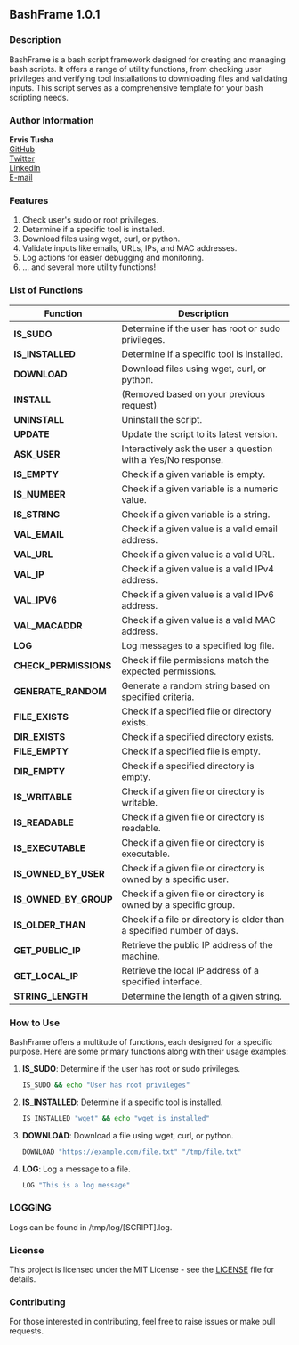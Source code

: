 ## BashFrame 1.0.1

### Description
BashFrame is a bash script framework designed for creating and managing bash scripts. It offers a range of utility functions, from checking user privileges and verifying tool installations to downloading files and validating inputs. This script serves as a comprehensive template for your bash scripting needs.

### Author Information
**Ervis Tusha**  
[GitHub](https://github.com/ErvisTusha)  
[Twitter](https://X.com/ET)  
[LinkedIn](https://linkedin.com/in/ErvisTusha)  
[E-mail](mailto:ervistusha@gmail.com)

### Features
1. Check user's sudo or root privileges.
2. Determine if a specific tool is installed.
3. Download files using wget, curl, or python.
4. Validate inputs like emails, URLs, IPs, and MAC addresses.
5. Log actions for easier debugging and monitoring.
6. ... and several more utility functions!


### List of Functions
| Function | Description |
| --- | --- |
| **IS_SUDO** | Determine if the user has root or sudo privileges. |
| **IS_INSTALLED** | Determine if a specific tool is installed. |
| **DOWNLOAD** | Download files using wget, curl, or python. |
| **INSTALL** | (Removed based on your previous request) |
| **UNINSTALL** | Uninstall the script. |
| **UPDATE** | Update the script to its latest version. |
| **ASK_USER** | Interactively ask the user a question with a Yes/No response. |
| **IS_EMPTY** | Check if a given variable is empty. |
| **IS_NUMBER** | Check if a given variable is a numeric value. |
| **IS_STRING** | Check if a given variable is a string. |
| **VAL_EMAIL** | Check if a given value is a valid email address. |
| **VAL_URL** | Check if a given value is a valid URL. |
| **VAL_IP** | Check if a given value is a valid IPv4 address. |
| **VAL_IPV6** | Check if a given value is a valid IPv6 address. |
| **VAL_MACADDR** | Check if a given value is a valid MAC address. |
| **LOG** | Log messages to a specified log file. |
| **CHECK_PERMISSIONS** | Check if file permissions match the expected permissions. |
| **GENERATE_RANDOM** | Generate a random string based on specified criteria. |
| **FILE_EXISTS** | Check if a specified file or directory exists. |
| **DIR_EXISTS** | Check if a specified directory exists. |
| **FILE_EMPTY** | Check if a specified file is empty. |
| **DIR_EMPTY** | Check if a specified directory is empty. |
| **IS_WRITABLE** | Check if a given file or directory is writable. |
| **IS_READABLE** | Check if a given file or directory is readable. |
| **IS_EXECUTABLE** | Check if a given file or directory is executable. |
| **IS_OWNED_BY_USER** | Check if a given file or directory is owned by a specific user. |
| **IS_OWNED_BY_GROUP** | Check if a given file or directory is owned by a specific group. |
| **IS_OLDER_THAN** | Check if a file or directory is older than a specified number of days. |
| **GET_PUBLIC_IP** | Retrieve the public IP address of the machine. |
| **GET_LOCAL_IP** | Retrieve the local IP address of a specified interface. |
| **STRING_LENGTH** | Determine the length of a given string. |

### How to Use
BashFrame offers a multitude of functions, each designed for a specific purpose. Here are some primary functions along with their usage examples:

1. **IS_SUDO**: Determine if the user has root or sudo privileges.
   ```bash
   IS_SUDO && echo "User has root privileges"
   ```
2. **IS_INSTALLED**: Determine if a specific tool is installed.
   ```bash
   IS_INSTALLED "wget" && echo "wget is installed"
   ```
3. **DOWNLOAD**: Download a file using wget, curl, or python.
   ```bash
   DOWNLOAD "https://example.com/file.txt" "/tmp/file.txt"
   ```
4. **LOG**: Log a message to a file.
   ```bash
   LOG "This is a log message"
   ```

### LOGGING
Logs can be found in /tmp/log/[SCRIPT].log.


### License
This project is licensed under the MIT License - see the [LICENSE](LICENSE) file for details.

### Contributing
For those interested in contributing, feel free to raise issues or make pull requests.
